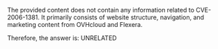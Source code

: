 The provided content does not contain any information related to CVE-2006-1381. It primarily consists of website structure, navigation, and marketing content from OVHcloud and Flexera.

Therefore, the answer is: UNRELATED